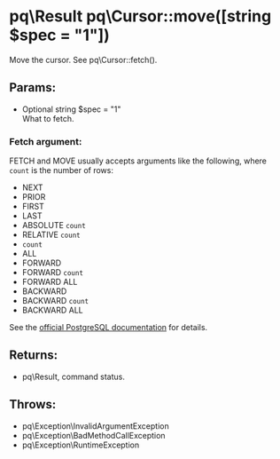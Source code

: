 # pq\Result pq\Cursor::move([string $spec = "1"])

Move the cursor.
See pq\Cursor::fetch().

## Params:

* Optional string $spec = "1"  
  What to fetch.

### Fetch argument:

FETCH and MOVE usually accepts arguments like the following, where `count` is the number of rows:

* NEXT
* PRIOR
* FIRST
* LAST
* ABSOLUTE `count`
* RELATIVE `count`
* `count`
* ALL
* FORWARD
* FORWARD `count`
* FORWARD ALL
* BACKWARD
* BACKWARD `count`
* BACKWARD ALL

See the [official PostgreSQL documentation](http://www.postgresql.org/docs/current/static/sql-move.html) for details.

## Returns:

* pq\Result, command status.

## Throws:

* pq\Exception\InvalidArgumentException
* pq\Exception\BadMethodCallException
* pq\Exception\RuntimeException
